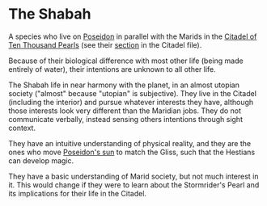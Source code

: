 # The Shabah

A species who live on [Poseidon](../World/Poseidon.md) in parallel with the Marids in the [Citadel of Ten Thousand Pearls](../World/Poseidon/Citadel.md) (see their [section](../World/Poseidon/Citadel.md#the-shabah) in the Citadel file).

Because of their biological difference with most other life (being made entirely of water), their intentions are unknown to all other life.

The Shabah life in near harmony with the planet, in an almost utopian society ("almost" because "utopian" is subjective). They live in the Citadel (including the interior) and pursue whatever interests they have, although those interests look very different than the Maridian jobs. They do not communicate verbally, instead sensing others intentions through sight context.

They have an intuitive understanding of physical reality, and they are the ones who move [Poseidon's sun](../World/Gliss.md) to match the Gliss, such that the Hestians can develop magic.

They have a basic understanding of Marid society, but not much interest in it. This would change if they were to learn about the Stormrider's Pearl and its implications for their life in the Citadel.
